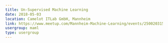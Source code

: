 ```yaml
---
title: Un-Supervised Machine Learning
date: 2018-05-03
location: Camelot ITLab GmbH, Mannheim
link: https://www.meetup.com/Mannheim-Machine-Learning/events/250020315/
usergroup: maml
type: usergroup
---
```

